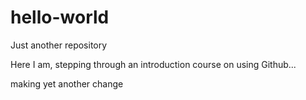 # hello-world
Just another repository

Here I am, stepping through an introduction course on using Github...

making yet another change